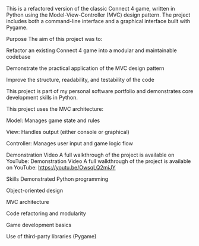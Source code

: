 This is a refactored version of the classic Connect 4 game, written in Python using the Model-View-Controller (MVC) design pattern. The project includes both a command-line interface and a graphical interface built with Pygame.

Purpose
The aim of this project was to:

Refactor an existing Connect 4 game into a modular and maintainable codebase

Demonstrate the practical application of the MVC design pattern

Improve the structure, readability, and testability of the code

This project is part of my personal software portfolio and demonstrates core development skills in Python.

This project uses the MVC architecture:

Model: Manages game state and rules

View: Handles output (either console or graphical)

Controller: Manages user input and game logic flow

Demonstration Video
A full walkthrough of the project is available on YouTube:
Demonstration Video
A full walkthrough of the project is available on YouTube: https://youtu.be/OwsqLQ2miJY

Skills Demonstrated
Python programming

Object-oriented design

MVC architecture

Code refactoring and modularity

Game development basics

Use of third-party libraries (Pygame)

